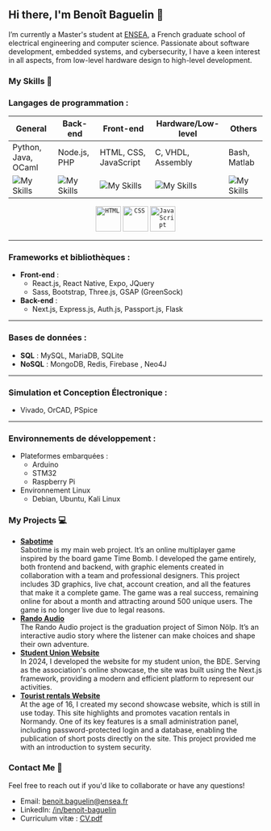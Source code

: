 ## Hi there, I'm Benoît Baguelin 👋

I’m currently a Master's student at [ENSEA](https://www.ensea.fr/), a French graduate school of electrical engineering and computer science. Passionate about software development, embedded systems, and cybersecurity, I have a keen interest in all aspects, from low-level hardware design to high-level development.

### **My Skills** 🚀

### **Langages de programmation :**
| **General** | **Back-end** | **Front-end** | **Hardware/Low-level** | **Others** |
| --- | --- | --- | --- | --- |
| Python, Java, OCaml | Node.js, PHP | HTML, CSS, JavaScript | C, VHDL, Assembly | Bash, Matlab |
| ![My Skills](https://go-skill-icons.vercel.app/api/icons?i=python,java,ocaml&titles=true) | ![My Skills](https://go-skill-icons.vercel.app/api/icons?i=nodejs,php) | ![My Skills](https://go-skill-icons.vercel.app/api/icons?i=html,css,javascript) | ![My Skills](https://go-skill-icons.vercel.app/api/icons?i=c,vhdl,javascript) | ![My Skills](https://go-skill-icons.vercel.app/api/icons?i=bash,matlab) |
<div align="center">
	<code><img width="50" src="https://user-images.githubusercontent.com/25181517/192158954-f88b5814-d510-4564-b285-dff7d6400dad.png" alt="HTML" title="HTML"/></code>
	<code><img width="50" src="https://user-images.githubusercontent.com/25181517/183898674-75a4a1b1-f960-4ea9-abcb-637170a00a75.png" alt="CSS" title="CSS"/></code>
	<code><img width="50" src="https://user-images.githubusercontent.com/25181517/117447155-6a868a00-af3d-11eb-9cfe-245df15c9f3f.png" alt="JavaScript" title="JavaScript"/></code>
</div>

---

### **Frameworks et bibliothèques :**
- **Front-end** :
    - React.js, React Native, Expo, JQuery
    - Sass, Bootstrap, Three.js, GSAP (GreenSock)
- **Back-end** :
    - Next.js, Express.js, Auth.js, Passport.js, Flask

---

### **Bases de données :**
- **SQL** : MySQL, MariaDB, SQLite
- **NoSQL** : MongoDB, Redis, Firebase , Neo4J

---

### **Simulation et Conception Électronique** :
- Vivado, OrCAD, PSpice

---

### **Environnements de développement :**
- Plateformes embarquées :
    - Arduino
    - STM32
    - Raspberry Pi
- Environnement Linux
    - Debian, Ubuntu, Kali Linux

### **My Projects** 💻

- [**Sabotime**](https://sabotime.com)  
Sabotime is my main web project. It’s an online multiplayer game inspired by the board game Time Bomb. I developed the game entirely, both frontend and backend, with graphic elements created in collaboration with a team and professional designers. This project includes 3D graphics, live chat, account creation, and all the features that make it a complete game. The game was a real success, remaining online for about a month and attracting around 500 unique users. The game is no longer live due to legal reasons.
- [**Rando Audio**](https://rando-audio.fr/)  
The Rando Audio project is the graduation project of Simon Nölp. It’s an interactive audio story where the listener can make choices and shape their own adventure.
- [**Student Union Website**](https://bde.asso-ensea.fr/)  
In 2024, I developed the website for my student union, the BDE. Serving as the association's online showcase, the site was built using the Next.js framework, providing a modern and efficient platform to represent our activities.
- [**Tourist rentals Website**](https://lagycine-asnelles.fr)  
At the age of 16, I created my second showcase website, which is still in use today. This site highlights and promotes vacation rentals in Normandy. One of its key features is a small administration panel, including password-protected login and a database, enabling the publication of short posts directly on the site. This project provided me with an introduction to system security.

### **Contact Me** 📧

Feel free to reach out if you'd like to collaborate or have any questions!

- Email: [benoit.baguelin@ensea.fr](mailto:benoit.baguelin@ensea.fr)
- LinkedIn: [/in/benoit-baguelin](https://www.linkedin.com/in/benoit-baguelin/)
- Curriculum vitæ : [CV.pdf](./CV%20STAGE%202025%20FR.pdf)
